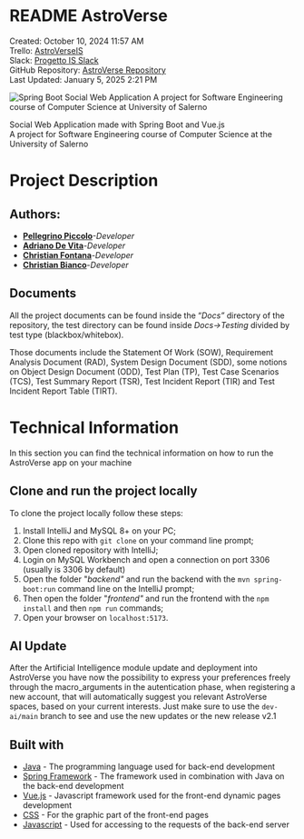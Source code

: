 # README AstroVerse

Created: October 10, 2024 11:57 AM  
Trello: [AstroVerseIS](https://trello.com/b/W32LhGw5/astroverseis)  
Slack: [Progetto IS Slack](https://join.slack.com/t/progettoisadchchpl/shared_invite/zt-2rxwjgdhx-P~UW7Ups6JCDrtdBl1lEIw)  
GitHub Repository: [AstroVerse Repository](https://github.com/PellegrinoPiccolo/AstroVerse.git)  
Last Updated: January 5, 2025 2:21 PM

![Spring Boot Social Web Application
A project for Software Engineering course of Computer Science at University of Salerno](AstroVerse_logo.png)

Social Web Application made with Spring Boot and Vue.js  
A project for Software Engineering course of Computer Science at the University of Salerno

# Project Description

## Authors:

- [**Pellegrino Piccolo**](https://github.com/PellegrinoPiccolo)*-Developer*
- [**Adriano De Vita**](https://github.com/Adry04)-*Developer*
- [**Christian Fontana**](https://github.com/chriisey)-*Developer*
- [**Christian Bianco**](https://github.com/ChristianUnisa)-*Developer*

## Documents

All the project documents can be found inside the “*Docs”* directory of the repository, the test directory can be found inside *Docs→Testing* divided by test type (blackbox/whitebox).

Those documents include the Statement Of Work (SOW), Requirement Analysis Document (RAD), System Design Document (SDD), some notions on Object Design Document (ODD), Test Plan (TP), Test Case Scenarios (TCS), Test Summary Report (TSR), Test Incident Report (TIR) and Test Incident Report Table (TIRT).

# Technical Information

In this section you can find the technical information on how to run the AstroVerse app on your machine

## Clone and run the project locally

To clone the project locally follow these steps:

1. Install IntelliJ and MySQL 8+ on your PC;
2. Clone this repo with `git clone` on your command line prompt;
3. Open cloned repository with IntelliJ;
4. Login on MySQL Workbench and open a connection on port 3306 (usually is 3306 by default)
5. Open the folder "*backend"* and run the backend with the `mvn spring-boot:run` command line on the IntelliJ prompt;
6. Then open the folder "*frontend"* and run the frontend with the `npm install` and then `npm run` commands;
7. Open your browser on `localhost:5173`.

## AI Update

After the Artificial Intelligence module update and deployment into AstroVerse you have now the possibility to express your preferences freely through the macro_arguments in the autentication phase, when registering a new account, that will automatically suggest you relevant AstroVerse spaces, based on your current interests. Just make sure to use the `dev-ai/main` branch to see and use the new updates or the new release v2.1

## Built with

- [Java](https://docs.oracle.com/en/java/javase/21/) - The programming language used for back-end development
- [Spring Framework](https://spring.io/) - The framework used in combination with Java on the back-end development
- [Vue.js](https://vuejs.org/) - Javascript framework used for the front-end dynamic pages development
- [CSS](https://www.w3schools.com/css/default.asp) - For the graphic part of the front-end pages
- [Javascript](https://www.javascript.com/) - Used for accessing to the requests of the back-end server
